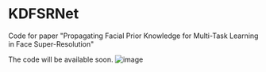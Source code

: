 # KDFSRNet
Code for paper "Propagating Facial Prior Knowledge for Multi-Task Learning in Face Super-Resolution"


The code will be available soon.
![image](https://user-images.githubusercontent.com/39185517/172369908-4b9698b9-bd92-4158-8a4b-ec05100c13f8.png)
